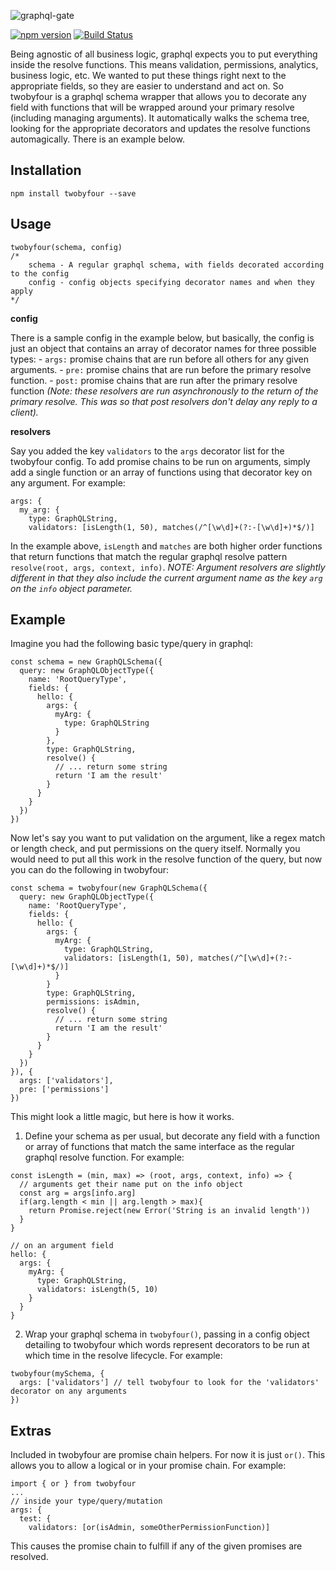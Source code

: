 ![graphql-gate](https://www.willhackett.com/img/gate_logo.png)

[![npm version](https://badge.fury.io/js/graphql-gate.svg)](https://badge.fury.io/js/graphql-gate)
[![Build Status](https://travis-ci.org/OpenClubDev/twobyfour.svg?branch=master)](https://travis-ci.org/OpenClubDev/twobyfour?branch=master)

Being agnostic of all business logic, graphql expects you to put everything inside the resolve functions. This means validation, permissions, analytics, business logic, etc. We wanted to put these things right next to the appropriate fields, so they are easier to understand and act on. So twobyfour is a graphql schema wrapper that allows you to decorate any field with functions that will be wrapped around your primary resolve (including managing arguments). It automatically walks the schema tree, looking for the appropriate decorators and updates the resolve functions automagically. There is an example below.

## Installation

```npm install twobyfour --save```

## Usage
```
twobyfour(schema, config)
/*
    schema - A regular graphql schema, with fields decorated according to the config
    config - config objects specifying decorator names and when they apply
*/
```
**config**

There is a sample config in the example below, but basically, the config is just an object that contains an array of decorator names for three possible types:
    - `args:` promise chains that are run before all others for any given arguments.
    - `pre:` promise chains that are run before the primary resolve function.
    - `post:` promise chains that are run after the primary resolve function *(Note: these resolvers are run asynchronously to the return of the primary resolve. This was so that post resolvers don't delay any reply to a client).*

**resolvers**

Say you added the key `validators` to the `args` decorator list for the twobyfour config. To add promise chains to be run on arguments, simply add a single function or an array of functions using that decorator key on any argument. For example:
```
args: {
  my_arg: {
    type: GraphQLString,
    validators: [isLength(1, 50), matches(/^[\w\d]+(?:-[\w\d]+)*$/)]
```
In the example above, `isLength` and `matches` are both higher order functions that return functions that match the regular graphql resolve pattern `resolve(root, args, context, info)`.
*NOTE: Argument resolvers are slightly different in that they also include the current argument name as the key `arg` on the `info` object parameter.*

## Example

Imagine you had the following basic type/query in graphql:

```
const schema = new GraphQLSchema({
  query: new GraphQLObjectType({
    name: 'RootQueryType',
    fields: {
      hello: {
        args: {
          myArg: {
            type: GraphQLString
          }
        },
        type: GraphQLString,
        resolve() {
          // ... return some string
          return 'I am the result'
        }
      }
    }
  })
})
```
Now let's say you want to put validation on the argument, like a regex match or length check, and put permissions on the query itself. Normally you would need to put all this work in the resolve function of the query, but now you can do the following in twobyfour:

```
const schema = twobyfour(new GraphQLSchema({
  query: new GraphQLObjectType({
    name: 'RootQueryType',
    fields: {
      hello: {
        args: {
          myArg: {
            type: GraphQLString,
            validators: [isLength(1, 50), matches(/^[\w\d]+(?:-[\w\d]+)*$/)]
          }
        }
        type: GraphQLString,
        permissions: isAdmin,
        resolve() {
          // ... return some string
          return 'I am the result'
        }
      }
    }
  })
}), {
  args: ['validators'],
  pre: ['permissions']
})
```

This might look a little magic, but here is how it works.

1. Define your schema as per usual, but decorate any field with a function or array of functions that match the same interface as the regular graphql resolve function. For example:
```
const isLength = (min, max) => (root, args, context, info) => {
  // arguments get their name put on the info object
  const arg = args[info.arg]
  if(arg.length < min || arg.length > max){
    return Promise.reject(new Error('String is an invalid length'))
  }
}

// on an argument field
hello: {
  args: {
    myArg: {
      type: GraphQLString,
      validators: isLength(5, 10)
    }
  }
}
```

2. Wrap your graphql schema in `twobyfour()`, passing in a config object detailing to twobyfour which words represent decorators to be run at which time in the resolve lifecycle. For example:
```
twobyfour(mySchema, {
  args: ['validators'] // tell twobyfour to look for the 'validators' decorator on any arguments
})
```

## Extras

Included in twobyfour are promise chain helpers. For now it is just `or()`. This allows you to allow a logical or in your promise chain. For example:

```
import { or } from twobyfour
...
// inside your type/query/mutation
args: {
  test: {
    validators: [or(isAdmin, someOtherPermissionFunction)]
```
This causes the promise chain to fulfill if any of the given promises are resolved.
